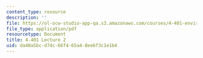 ```yaml
---
content_type: resource
description: ''
file: https://ol-ocw-studio-app-qa.s3.amazonaws.com/courses/4-401-environmental-technologies-in-buildings-fall-2018/da40a5bcd7dc66f465a48ee6f3c1e1b4_MIT4_401F18_lec2.pdf
file_type: application/pdf
resourcetype: Document
title: 4.401 Lecture 2
uid: da40a5bc-d7dc-66f4-65a4-8ee6f3c1e1b4
---
```

